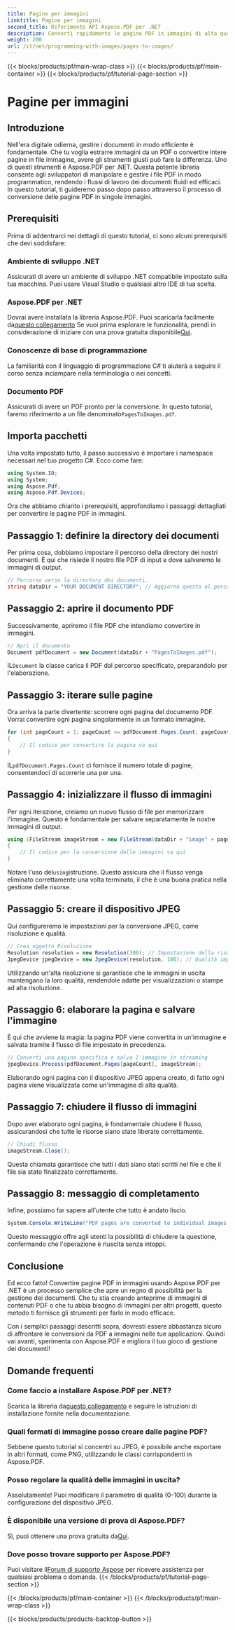 ```yaml
---
title: Pagine per immagini
linktitle: Pagine per immagini
second_title: Riferimento API Aspose.PDF per .NET
description: Converti rapidamente le pagine PDF in immagini di alta qualità utilizzando Aspose.PDF per .NET con questa guida completa passo dopo passo.
weight: 200
url: /it/net/programming-with-images/pages-to-images/
---
```


{{< blocks/products/pf/main-wrap-class >}}
{{< blocks/products/pf/main-container >}}
{{< blocks/products/pf/tutorial-page-section >}}

# Pagine per immagini

## Introduzione

Nell'era digitale odierna, gestire i documenti in modo efficiente è fondamentale. Che tu voglia estrarre immagini da un PDF o convertire intere pagine in file immagine, avere gli strumenti giusti può fare la differenza. Uno di questi strumenti è Aspose.PDF per .NET. Questa potente libreria consente agli sviluppatori di manipolare e gestire i file PDF in modo programmatico, rendendo i flussi di lavoro dei documenti fluidi ed efficaci. In questo tutorial, ti guideremo passo dopo passo attraverso il processo di conversione delle pagine PDF in singole immagini.

## Prerequisiti

Prima di addentrarci nei dettagli di questo tutorial, ci sono alcuni prerequisiti che devi soddisfare:

### Ambiente di sviluppo .NET

Assicurati di avere un ambiente di sviluppo .NET compatibile impostato sulla tua macchina. Puoi usare Visual Studio o qualsiasi altro IDE di tua scelta.

### Aspose.PDF per .NET

 Dovrai avere installata la libreria Aspose.PDF. Puoi scaricarla facilmente da[questo collegamento](https://releases.aspose.com/pdf/net/) Se vuoi prima esplorare le funzionalità, prendi in considerazione di iniziare con una prova gratuita disponibile[Qui](https://releases.aspose.com/).

### Conoscenze di base di programmazione

La familiarità con il linguaggio di programmazione C# ti aiuterà a seguire il corso senza inciampare nella terminologia o nei concetti.

### Documento PDF

 Assicurati di avere un PDF pronto per la conversione. In questo tutorial, faremo riferimento a un file denominato`PagesToImages.pdf`.

## Importa pacchetti

Una volta impostato tutto, il passo successivo è importare i namespace necessari nel tuo progetto C#. Ecco come fare:

```csharp
using System.IO;
using System;
using Aspose.Pdf;
using Aspose.Pdf.Devices;
```

Ora che abbiamo chiarito i prerequisiti, approfondiamo i passaggi dettagliati per convertire le pagine PDF in immagini.

## Passaggio 1: definire la directory dei documenti

Per prima cosa, dobbiamo impostare il percorso della directory dei nostri documenti. È qui che risiede il nostro file PDF di input e dove salveremo le immagini di output.

```csharp
// Percorso verso la directory dei documenti.
string dataDir = "YOUR DOCUMENT DIRECTORY"; // Aggiorna questo al percorso del tuo documento
```

## Passaggio 2: aprire il documento PDF

Successivamente, apriremo il file PDF che intendiamo convertire in immagini.

```csharp
// Apri il documento
Document pdfDocument = new Document(dataDir + "PagesToImages.pdf");
```

 IL`Document` la classe carica il PDF dal percorso specificato, preparandolo per l'elaborazione.

## Passaggio 3: iterare sulle pagine

Ora arriva la parte divertente: scorrere ogni pagina del documento PDF. Vorrai convertire ogni pagina singolarmente in un formato immagine.

```csharp
for (int pageCount = 1; pageCount <= pdfDocument.Pages.Count; pageCount++)
{
    // Il codice per convertire la pagina va qui
}
```

 IL`pdfDocument.Pages.Count` ci fornisce il numero totale di pagine, consentendoci di scorrerle una per una.

## Passaggio 4: inizializzare il flusso di immagini

Per ogni iterazione, creiamo un nuovo flusso di file per memorizzare l'immagine. Questo è fondamentale per salvare separatamente le nostre immagini di output.

```csharp
using (FileStream imageStream = new FileStream(dataDir + "image" + pageCount + "_out" + ".jpg", FileMode.Create))
{
    // Il codice per la conversione delle immagini va qui
}
```

 Notare l'uso del`using`istruzione. Questo assicura che il flusso venga eliminato correttamente una volta terminato, il che è una buona pratica nella gestione delle risorse.

## Passaggio 5: creare il dispositivo JPEG

Qui configureremo le impostazioni per la conversione JPEG, come risoluzione e qualità.

```csharp
// Crea oggetto Risoluzione
Resolution resolution = new Resolution(300); // Impostazione della risoluzione a 300 DPI
JpegDevice jpegDevice = new JpegDevice(resolution, 100); // Qualità impostata su 100
```

Utilizzando un'alta risoluzione si garantisce che le immagini in uscita mantengano la loro qualità, rendendole adatte per visualizzazioni o stampe ad alta risoluzione.

## Passaggio 6: elaborare la pagina e salvare l'immagine

È qui che avviene la magia: la pagina PDF viene convertita in un'immagine e salvata tramite il flusso di file impostato in precedenza.

```csharp
// Converti una pagina specifica e salva l'immagine in streaming
jpegDevice.Process(pdfDocument.Pages[pageCount], imageStream);
```

Elaborando ogni pagina con il dispositivo JPEG appena creato, di fatto ogni pagina viene visualizzata come un'immagine di alta qualità.

## Passaggio 7: chiudere il flusso di immagini

Dopo aver elaborato ogni pagina, è fondamentale chiudere il flusso, assicurandosi che tutte le risorse siano state liberate correttamente.

```csharp
// Chiudi flusso
imageStream.Close();
```

Questa chiamata garantisce che tutti i dati siano stati scritti nel file e che il file sia stato finalizzato correttamente.

## Passaggio 8: messaggio di completamento

Infine, possiamo far sapere all'utente che tutto è andato liscio.

```csharp
System.Console.WriteLine("PDF pages are converted to individual images successfully!");
```

Questo messaggio offre agli utenti la possibilità di chiudere la questione, confermando che l'operazione è riuscita senza intoppi.

## Conclusione

Ed ecco fatto! Convertire pagine PDF in immagini usando Aspose.PDF per .NET è un processo semplice che apre un regno di possibilità per la gestione dei documenti. Che tu stia creando anteprime di immagini di contenuti PDF o che tu abbia bisogno di immagini per altri progetti, questo metodo ti fornisce gli strumenti per farlo in modo efficace.

Con i semplici passaggi descritti sopra, dovresti essere abbastanza sicuro di affrontare le conversioni da PDF a immagini nelle tue applicazioni. Quindi vai avanti, sperimenta con Aspose.PDF e migliora il tuo gioco di gestione dei documenti!

## Domande frequenti

### Come faccio a installare Aspose.PDF per .NET?
 Scarica la libreria da[questo collegamento](https://releases.aspose.com/pdf/net/) e seguire le istruzioni di installazione fornite nella documentazione.

### Quali formati di immagine posso creare dalle pagine PDF?
Sebbene questo tutorial si concentri su JPEG, è possibile anche esportare in altri formati, come PNG, utilizzando le classi corrispondenti in Aspose.PDF.

### Posso regolare la qualità delle immagini in uscita?
Assolutamente! Puoi modificare il parametro di qualità (0-100) durante la configurazione del dispositivo JPEG.

### È disponibile una versione di prova di Aspose.PDF?
 Sì, puoi ottenere una prova gratuita da[Qui](https://releases.aspose.com/).

### Dove posso trovare supporto per Aspose.PDF?
 Puoi visitare il[Forum di supporto Aspose](https://forum.aspose.com/c/pdf/10) per ricevere assistenza per qualsiasi problema o domanda.
{{< /blocks/products/pf/tutorial-page-section >}}

{{< /blocks/products/pf/main-container >}}
{{< /blocks/products/pf/main-wrap-class >}}

{{< blocks/products/products-backtop-button >}}
